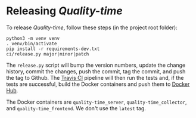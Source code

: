 # Releasing *Quality-time*

To release *Quality-time*, follow these steps (in the project root folder):

```console
python3 -m venv venv
. venv/bin/activate
pip install -r requirements-dev.txt
ci/release.py major|minor|patch
```

The `release.py` script will bump the version numbers, update the change history, commit the changes, push the commit, tag the commit, and push the tag to Github. The [Travis CI](https://travis-ci.org/ICTU/quality-time) pipeline will then run the tests and, if the tests are successful, build the Docker containers and push them to [Docker Hub](https://cloud.docker.com/u/ictu/repository/list?name=quality-time&namespace=ictu).

The Docker containers are `quality-time_server`, `quality-time_collector`, and `quality-time_frontend`. We don't use the `latest` tag.
